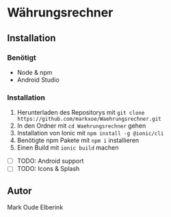 # Währungsrechner

## Installation

### Benötigt

- Node & npm
- Android Studio

### Installation

1. Herunterladen des Repositorys mit `git clone https://github.com/markxoe/Waehrungsrechner.git`
2. In den Ordner mit `cd Waehrungsrechner` gehen
3. Installation von Ionic mit `npm install -g @ionic/cli`
4. Benötigte npm Pakete mit `npm i` installieren
5. Einen Build mit `ionic build` machen

- [ ] TODO: Android support
- [ ] TODO: Icons & Splash

## Autor

Mark Oude Elberink

